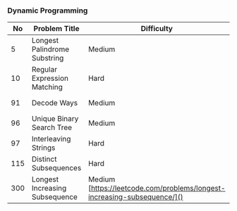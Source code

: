 ### Dynamic Programming
No | Problem Title | Difficulty | Link to Problem
------------ | ------------ | ------------- | -------------
5 | Longest Palindrome Substring | Medium | [https://leetcode.com/problems/longest-palindromic-substring/submissions/]()
10 | Regular Expression Matching | Hard | [https://leetcode.com/problems/regular-expression-matching/]()
91 | Decode Ways | Medium | [https://leetcode.com/problems/decode-ways/]()
96 | Unique Binary Search Tree | Medium | [https://leetcode.com/problems/unique-binary-search-trees/]()
97 | Interleaving Strings | Hard | [https://leetcode.com/problems/interleaving-string/]()
115 | Distinct Subsequences | Hard | [https://leetcode.com/problems/distinct-subsequences/]()
300 | Longest Increasing Subsequence | Medium [https://leetcode.com/problems/longest-increasing-subsequence/]()
